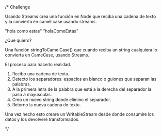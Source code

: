 /*
Challenge

Usando Streams crea una función en Node que reciba una cadena de texto y la convierta en camel case usando streams.

"hola como estas"
"holaComoEstas"

¿Que quiero?

Una función stringToCamelCase() que cuando reciba un string cualquiera lo convierta en CameCase, usando Streams.

El proceso para hacerlo realidad.

1. Recibo una cadena de texto.
2. Detecto los separadores: espacios en blanco o guiones que separan las palabras.
3. A la primera letra de la palabra que está a la derecha del separador la paso a mayusculas.
4. Creo un nuevo string donde elimino el separador.
5. Retorno la nueva cadena de texto.

Una vez hecho esto creare un WritableStream desde donde consumire los datos y los devolveré transformados.

*/
